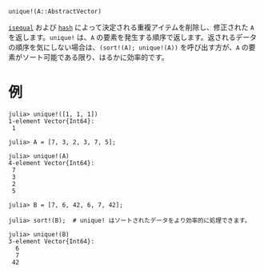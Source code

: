 ```
unique!(A::AbstractVector)
```

[`isequal`](@ref) および [`hash`](@ref) によって決定される重複アイテムを削除し、修正された `A` を返します。`unique!` は、`A` の要素を発生する順序で返します。返されるデータの順序を気にしない場合は、`(sort!(A); unique!(A))` を呼び出す方が、`A` の要素がソート可能である限り、はるかに効率的です。

# 例

```jldoctest
julia> unique!([1, 1, 1])
1-element Vector{Int64}:
 1

julia> A = [7, 3, 2, 3, 7, 5];

julia> unique!(A)
4-element Vector{Int64}:
 7
 3
 2
 5

julia> B = [7, 6, 42, 6, 7, 42];

julia> sort!(B);  # unique! はソートされたデータをより効率的に処理できます。

julia> unique!(B)
3-element Vector{Int64}:
  6
  7
 42
```
